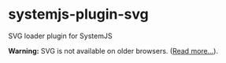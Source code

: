 # systemjs-plugin-svg
SVG loader plugin for SystemJS

__Warning:__ SVG is not available on older browsers. ([Read more...](http://caniuse.com/#search=svg)).
